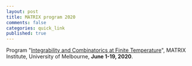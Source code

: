 ```yaml
---
layout: post
title: MATRIX program 2020
comments: false
categories: quick_link 
published: true
---
```


<div>Program "<a href="https://www.matrix-inst.org.au/events/integrability-and-combinatorics-at-finite-temperature/">Integrability and Combinatorics at Finite Temperature</a>", 
MATRIX Institute, University of Melbourne, <b>June 1-19, 2020</b>.</div>
